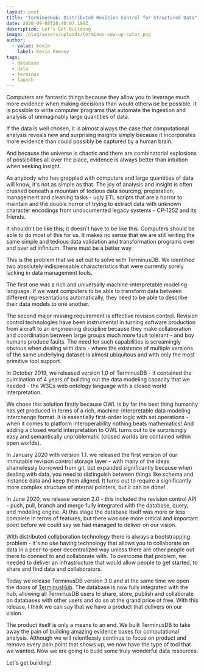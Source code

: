 ```yaml
---
layout: post
title: "TerminusHub: Distributed Revision Control for Structured Data"
date: 2020-09-08T10:40:07.199Z
description: Let's Get Building
image: /blog/assets/uploads/terminus-cow-up-color.png
author:
  - value: kevin
    label: Kevin Feeney
tags:
  - database
  - data
  - terminus
  - launch
---
```

Computers are fantastic things because they allow you to leverage much more evidence when making decisions than would otherwise be possible. It is possible to write computer programs that automate the ingestion and analysis of unimaginably large quantities of data.

If the data is well chosen, it is almost always the case that computational analysis reveals new and surprising insights simply because it incorporates more evidence than could possibly be captured by a human brain.

And because the universe is chaotic and there are combinatorial explosions of possibilities all over the place, evidence is always better than intuition when seeking insight.

As anybody who has grappled with computers and large quantities of data will know, it's not as simple as that. The joy of analysis and insight is often crushed beneath a mountain of tedious data sourcing, preparation, management and cleaning tasks - ugly ETL scripts that are a horror to maintain and the double horror of trying to extract data with unknown character encodings from undocumented legacy systems - CP-1252 and its friends.

It shouldn't be like this; it doesn't have to be like this. Computers should be able to do most of this for us. It makes no sense that we are still writing the same simple and tedious data validation and transformation programs over and over ad infinitum. There must be a better way.

This is the problem that we set out to solve with TerminusDB. We identified two absolutely indispensable characteristics that were currently sorely lacking in data management tools.

The first one was a rich and universally machine-interpretable modeling language. If we want computers to be able to transform data between different representations automatically, they need to be able to describe their data models to one another.

The second major missing requirement is effective revision control. Revision control technologies have been instrumental in turning software production from a craft to an engineering discipline because they make collaboration and coordination between large groups much more fault tolerant - and boy humans produce faults. The need for such capabilities is screamingly obvious when dealing with data - where the existence of multiple versions of the same underlying dataset is almost ubiquitous and with only the most primitive tool support.

In October 2019, we released version 1.0 of TerminusDB - it contained the culmination of 4 years of building out the data modeling capacity that we needed - the W3Cs web ontology language with a closed world interpretation.

We chose this solution firstly because OWL is by far the best thing humanity has yet produced in terms of a rich, machine-interpretable data modeling interchange format. It is essentially first-order logic with set operations - when it comes to platform interoperability nothing beats mathematics! And adding a closed world interpretation to OWL turns out to be surprisingly easy and semantically unproblematic (closed worlds are contained within open worlds).

In January 2020 with version 1.1. we released the first version of our immutable revision control storage layer - with many of the ideas shamelessly borrowed from git, but expanded significantly because when dealing with data, you need to distinguish between things like schema and instance data and keep them aligned. It turns out to require a significantly more complex structure of internal pointers, but it can be done!

In June 2020, we release version 2.0 - this included the revision control API - push, pull, branch and merge fully integrated with the database, query, and modeling engine. At this stage the database itself was more or less complete in terms of features, but there was one more critical and important point before we could say we had managed to deliver on our vision.

With distributed collaboration technology there is always a bootstrapping problem - it's no use having technology that allows you to collaborate on data in a peer-to-peer decentralized way unless there are other people out there to connect to and collaborate with. To overcome that problem, we needed to deliver an infrastructure that would allow people to get started, to share and find data and collaborators.

Today we release TerminusDB version 3.0 and at the same time we open the doors of [TerminusHub](https://terminusdb.com/hub/). The database is now fully integrated with the hub, allowing all TerminusDB users to share, store, publish and collaborate on databases with other users and do so at the grand price of free. With this release, I think we can say that we have a product that delivers on our vision.

The product itself is only a means to an end. We built TerminusDB to take away the pain of building amazing evidence bases for computational analysis. Although we will relentlessly continue to focus on product and remove every pain point that shows up, we now have the type of tool that we wanted. Now we are going to build some truly wonderful data resources. 

Let's get building!